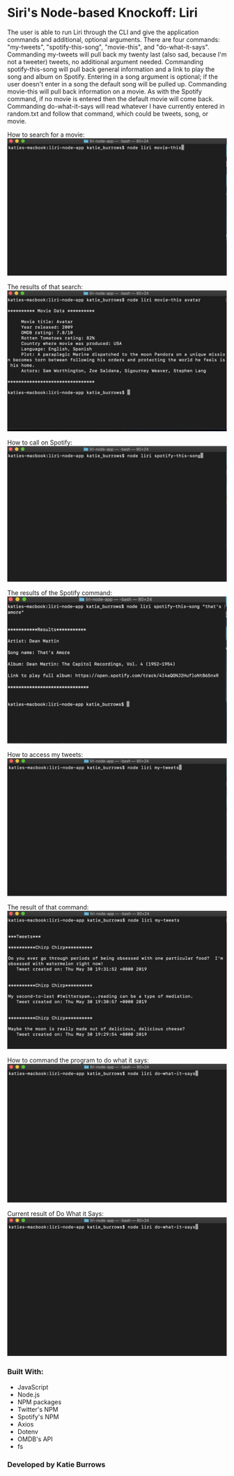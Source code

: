 # Siri's Node-based Knockoff:  Liri

The user is able to run Liri through the CLI and give the application commands and additional, optional arguments.  There are four commands:  "my-tweets", "spotify-this-song", "movie-this", and "do-what-it-says".  Commanding my-tweets will pull back my twenty last (also sad, because I'm not a tweeter) tweets, no additional argument needed.  Commanding spotify-this-song will pull back general information and a link to play the song and album on Spotify.  Entering in a song argument is optional; if the user doesn't enter in a song the default song will be pulled up.  Commanding movie-this will pull back information on a movie.  As with the Spotify command, if no movie is entered then the default movie will come back.  Commanding do-what-it-says will read whatever I have currently entered in random.txt and follow that command, which could be tweets, song, or movie.

How to search for a movie:
![Movie search language](assets/images/movieCommand.png)

The results of that search: 
![Movie search result](assets/images/movieResult.png)

How to call on Spotify:
![Spotify search language](assets/images/spotifyCommand.png)

The results of the Spotify command:
![Spotify command result](assets/images/spotifyResult.png)

How to access my tweets:
![Twitter search language](assets/images/tweetsCommand.png)

The result of that command:
![Twitter command result](assets/images/tweetsResult.png)

How to command the program to do what it says:
![Do what it says language](assets/images/whatItSaysCommand.png)

Current result of Do What it Says:
![Do What it Says command result](assets/images/whatItSaysCommand.png)

### Built With:
* JavaScript
* Node.js
* NPM packages
* Twitter's NPM
* Spotify's NPM
* Axios
* Dotenv
* OMDB's API
* fs

### Developed by Katie Burrows
